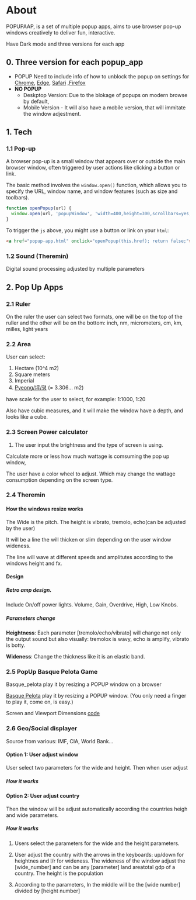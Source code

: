 # About

POPUPAAP, is a set of multiple popup apps, aims to use browser pop-up windows creatively to deliver fun, interactive.

Have Dark mode and three versions for each app

## 0. Three version for each popup_app

- POPUP
    Need to include info of how to unblock the popup on settings for [Chrome](), [Edge](), [Safari]() ,[Firefox]()
- **NO POPUP**
    - Deskptop  Version: Due to the blokage of popups on modern browse by default,
    - Mobile Version - It will also have a mobile version, that will immitate the window adjestment.


## 1. Tech

### 1.1 Pop-up

A browser pop-up is a small window that appears over or outside the main browser window, often triggered by user actions like clicking a button or link.

The basic method involves the `window.open()` function, which allows you to specify the URL, window name, and window features (such as size and toolbars).

```js
function openPopup(url) {
  window.open(url, 'popupWindow', 'width=400,height=300,scrollbars=yes,resizable=yes');
}
```

To trigger the `js` above, you might use a button or link on your `html`:
```html
<a href="popup-app.html" onclick="openPopup(this.href); return false;">Open Pop Up App</a>
```

### 1.2 Sound (Theremin)

Digital sound processing adjusted by multiple parameters

## 2. Pop Up Apps

### 2.1 Ruler

On the ruler the user can select two formats, one will be on the top of the ruller and the other will be on the bottom:
inch, nm, micrometers, cm, km, milles, light years

### 2.2 Area

User can select:
1. Hectare (10^4 m2)
1. Square meters
1. Imperial
1. [Pyeong/坪/평](https://en.wikipedia.org/wiki/Pyeong) (= 3.306... m2)

have scale for the user to select, for example: 1:1000, 1:20

Also have cubic measures, and it will make the window have a depth, and looks like a cube.

### 2.3 Screen Power calculator

1. The user input the brightness and the type of screen is using.

Calculate more or less how much wattage is comsuming the pop up window,

The user have a color wheel to adjust. Which may change the wattage consumption depending on the screen type.

### 2.4 Theremin

#### How the windows resize works

The Wide is the pitch. The height is vibrato, tremolo, echo(can be adjusted by the user)

It will be a line the will thicken or slim depending on the user window wideness.

The line will wave at different speeds and amplitutes according to the windows height and fx.

#### Design

##### Retro amp design.

Include On/off power lights. Volume, Gain, Overdrive, High, Low Knobs.

##### Parameters change

**Heightness**: Each parameter [tremolo/echo/vibrato] will change not only the output sound but also visually: tremolox is wavy, echo is amplify, vibrato is botty.

**Wideness**: Change the thickness like it is an elastic band.

### 2.5 PopUp Basque Pelota Game

Basque_pelota  play it by resizing a POPUP window on a browser

[Basque Pelota](https://en.wikipedia.org/wiki/Basque_pelota)  play it by resizing a POPUP window.
(You only need a finger to play it, come on, is easy.)

Screen and Viewport Dimensions [code](https://codepen.io/dudleystorey/pen/pRqyoQ)

### 2.6 Geo/Social displayer

Source from various: IMF, CIA, World Bank...

#### Option 1: User adjust window

User select two parameters for the wide and height.
Then when user adjust

##### How it works

#### Option 2: User adjust country

Then the window will be adjust automatically according the countries heigh and wide parameters.

##### How it works

1. Users select the parameters for the wide and the height parameters.

2. User adjust the country with the arrows in the keyboards: up/down for heightnes and l/r for wideness. The wideness of the window adjust the [wide_number] and can be any [parameter] land areatotal gdp of a country.
The height is the population

3. According to the parameters, In the middle will be the [wide number] divided by [height number]
